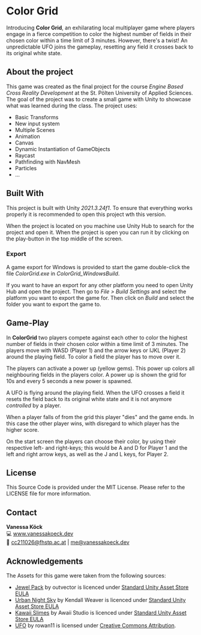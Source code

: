 ﻿# Color Grid
Introducing **Color Grid**, an exhilarating local multiplayer game where players engage in a fierce 
competition to color the highest number of fields in their chosen color within a time 
limit of 3 minutes. However, there's a twist! An unpredictable UFO joins the gameplay, resetting 
any field it crosses back to its original white state.

## About the project
This game was created as the final project for the course *Engine Based Cross Reality Development*
at the St. Pölten University of Applied Sciences. The goal of the project was to create a small game with 
Unity to showcase what was learned during the class. The project uses:
- Basic Transforms
- New input system
- Multiple Scenes
- Animation
- Canvas
- Dynamic Instantiation of GameObjects
- Raycast
- Pathfinding with NavMesh
- Particles
- ...

## Built With
This project is built with Unity *2021.3.24f1*. To ensure that everything works properly it is recommended
to open this project wth this version.

When the project is located on you machine use Unity Hub to search for the project and open it. 
When the project is open you can run it by clicking on the play-button in the top middle of the screen.

### Export
A game export for Windows is provided to start the game double-click the file *ColorGrid.exe* 
in *ColorGrid_WindowsBuild*.

If you want to have an export for any other platform you need to open Unity Hub and open the project.
Then go to *File > Build Settings* and select the platform you want to export the game for. 
Then click on *Build* and select the folder you want to export the game to.

## Game-Play
In **ColorGrid** two players compete against each other to color the highest number of fields in their
chosen color within a time limit of 3 minutes. The players move with WASD (Player 1) and the arrow keys 
or IJKL (Player 2) around the playing field. To color a field the player has to move over it.

The players can activate a power up (yellow gems). This power up colors all neighbouring fields in the players
color. A power up is shown the grid for 10s and every 5 seconds a new power is spawned.

A UFO is flying around the playing field. When the UFO crosses a field it resets the field back to its original
white state and it is not anymore *controlled* by a player.

When a player falls of from the grid this player "dies" and the game ends. In this case the other player
wins, with disregard to which player has the higher score.

On the start screen the players can choose their color, by using their respective left- and right-keys; 
this would be A and D for Player 1 and the left and right arrow keys, as well as the J and L keys, for Player 2.

## License
This Source Code is provided under the MIT License. Please refer to the LICENSE file for more information.

## Contact
**Vanessa Köck**\
💻 www.vanessakoeck.dev \
📧 cc211026@fhstp.ac.at | me@vanessakoeck.dev

## Acknowledgements
The Assets for this game were taken from the following sources:
- [Jewel Pack](https://assetstore.unity.com/packages/3d/props/jewel-pack-19902) by outvector is licenced under [Standard Unity Asset Store EULA](https://unity.com/legal/as-terms)
- [Urban Night Sky](https://assetstore.unity.com/packages/2d/textures-materials/sky/urban-night-sky-134468)  by Kendall Weaver is licenced under [Standard Unity Asset Store EULA](https://unity.com/legal/as-terms)
- [Kawaii Slimes](https://assetstore.unity.com/packages/3d/characters/creatures/kawaii-slimes-221172)  by Awaii Studio is licenced under [Standard Unity Asset Store EULA](https://unity.com/legal/as-terms)
- [UFO](https://skfb.ly/6X7H6) by rowan11 is licensed under [Creative Commons Attribution](http://creativecommons.org/licenses/by/4.0/).